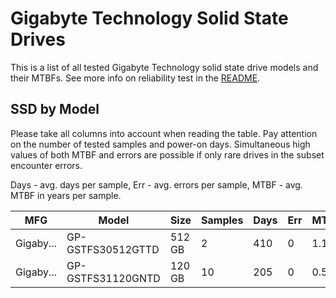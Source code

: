 Gigabyte Technology Solid State Drives
======================================

This is a list of all tested Gigabyte Technology solid state drive models and their MTBFs. See
more info on reliability test in the [README](https://github.com/linuxhw/EnterpriseDrive).

SSD by Model
------------

Please take all columns into account when reading the table. Pay attention on the
number of tested samples and power-on days. Simultaneous high values of both MTBF
and errors are possible if only rare drives in the subset encounter errors.

Days - avg. days per sample,
Err  - avg. errors per sample,
MTBF - avg. MTBF in years per sample.

| MFG       | Model              | Size   | Samples | Days  | Err   | MTBF |
|-----------|--------------------|--------|---------|-------|-------|------|
| Gigaby... | GP-GSTFS30512GTTD  | 512 GB | 2       | 410   | 0     | 1.13   |
| Gigaby... | GP-GSTFS31120GNTD  | 120 GB | 10      | 205   | 0     | 0.56   |
